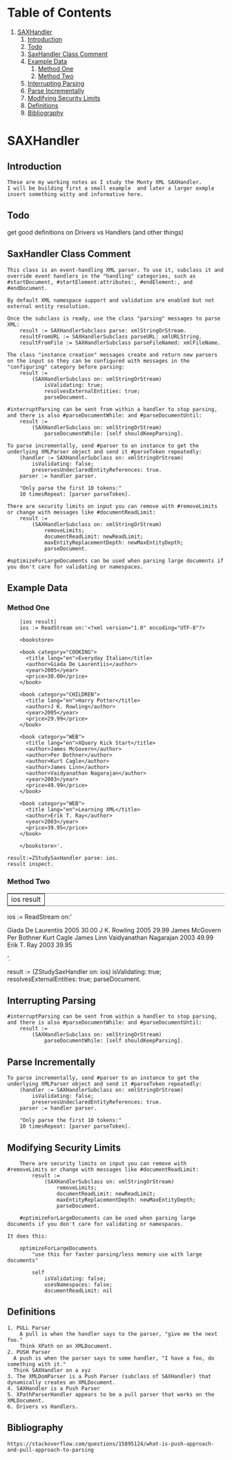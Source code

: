 # Table of Contents1.  [SAXHandler](#orgb798e39)    1.  [Introduction](#org2ebf4f6)    2.  [Todo](#org55fff17)    3.  [SaxHandler Class Comment](#org07020bd)    4.  [Example Data](#org962ce4e)        1.  [Method One](#orgf4d2ff6)        2.  [Method Two](#org5476009)    5.  [Interrupting Parsing](#org6c8cfbe)    6.  [Parse Incrementally](#org865b657)    7.  [Modifying Security Limits](#org3dd3765)    8.  [Definitions](#org3c43fc2)    9.  [Bibliography](#org129a665)<a id="orgb798e39"></a># SAXHandler<a id="org2ebf4f6"></a>## Introduction        These are my working notes as I study the Monty XML SAXHandler.    I will be building first a small example  and later a larger exmple    insert something witty and informative here.<a id="org55fff17"></a>## Todoget good definitions on Drivers vs Handlers (and other things)<a id="org07020bd"></a>## SaxHandler Class Comment    This class is an event-handling XML parser. To use it, subclass it and override event handlers in the "handling" categories, such as #startDocument, #startElement:attributes:, #endElement:, and #endDocument.        By default XML namespace support and validation are enabled but not external entity resolution.        Once the subclass is ready, use the class "parsing" messages to parse XML:    	result := SAXHandlerSubclass parse: xmlStringOrStream.    	resultFromURL := SAXHandlerSubclass parseURL: xmlURLString.    	resultFromFile := SAXHandlerSubclass parseFileNamed: xmlFileName.        The class "instance creation" messages create and return new parsers on the input so they can be configured with messages in the  "configuring" category before parsing:    	result :=    		(SAXHandlerSubclass on: xmlStringOrStream)    			isValidating: true;    			resolvesExternalEntities: true;    			parseDocument.        #interruptParsing can be sent from within a handler to stop parsing, and there is also #parseDocumentWhile: and #parseDocumentUntil:     	result :=    		(SAXHandlerSubclass on: xmlStringOrStream)    			parseDocumentWhile: [self shouldKeepParsing].        To parse incrementally, send #parser to an instance to get the underlying XMLParser object and send it #parseToken repeatedly:    	(handler := SAXHandlerSubclass on: xmlStringOrStream)    		isValidating: false;     		preservesUndeclaredEntityReferences: true.    	parser := handler parser.        	"Only parse the first 10 tokens:"    	10 timesRepeat: [parser parseToken].        There are security limits on input you can remove with #removeLimits or change with messages like #documentReadLimit:    	result :=    		(SAXHandlerSubclass on: xmlStringOrStream)    			removeLimits;    			documentReadLimit: newReadLimit;    			maxEntityReplacementDepth: newMaxEntityDepth;    			parseDocument.    		    #optimizeForLargeDocuments can be used when parsing large documents if you don't care for validating or namespaces.<a id="org962ce4e"></a>## Example Data<a id="orgf4d2ff6"></a>### Method One        |ios result|        ios := ReadStream on:'<?xml version="1.0" encoding="UTF-8"?>            <bookstore>            <book category="COOKING">          <title lang="en">Everyday Italian</title>          <author>Giada De Laurentiis</author>          <year>2005</year>          <price>30.00</price>        </book>            <book category="CHILDREN">          <title lang="en">Harry Potter</title>          <author>J K. Rowling</author>          <year>2005</year>          <price>29.99</price>        </book>            <book category="WEB">          <title lang="en">XQuery Kick Start</title>          <author>James McGovern</author>          <author>Per Bothner</author>          <author>Kurt Cagle</author>          <author>James Linn</author>          <author>Vaidyanathan Nagarajan</author>          <year>2003</year>          <price>49.99</price>        </book>            <book category="WEB">          <title lang="en">Learning XML</title>          <author>Erik T. Ray</author>          <year>2003</year>          <price>39.95</price>        </book>            </bookstore>'.        result:=ZStudySaxHandler parse: ios.    result inspect.<a id="org5476009"></a>### Method Two<table border="2" cellspacing="0" cellpadding="6" rules="groups" frame="hsides"><colgroup><col  class="org-left" /></colgroup><tbody><tr><td class="org-left">ios result</td></tr></tbody></table>ios := ReadStream on:'<?xml version="1.0" encoding="UTF-8"?><bookstore><book category="COOKING">  <title lang="en">Everyday Italian</title>  <author>Giada De Laurentiis</author>  <year>2005</year>  <price>30.00</price></book><book category="CHILDREN">  <title lang="en">Harry Potter</title>  <author>J K. Rowling</author>  <year>2005</year>  <price>29.99</price></book><book category="WEB">  <title lang="en">XQuery Kick Start</title>  <author>James McGovern</author>  <author>Per Bothner</author>  <author>Kurt Cagle</author>  <author>James Linn</author>  <author>Vaidyanathan Nagarajan</author>  <year>2003</year>  <price>49.99</price></book><book category="WEB">  <title lang="en">Learning XML</title>  <author>Erik T. Ray</author>  <year>2003</year>  <price>39.95</price></book></bookstore>'.result :=	(ZStudySaxHandler on: ios)		isValidating: true;		resolvesExternalEntities: true;		parseDocument. <a id="org6c8cfbe"></a>## Interrupting Parsing    #interruptParsing can be sent from within a handler to stop parsing, and there is also #parseDocumentWhile: and #parseDocumentUntil:     	result :=    		(SAXHandlerSubclass on: xmlStringOrStream)    			parseDocumentWhile: [self shouldKeepParsing].<a id="org865b657"></a>## Parse Incrementally    To parse incrementally, send #parser to an instance to get the underlying XMLParser object and send it #parseToken repeatedly:    	(handler := SAXHandlerSubclass on: xmlStringOrStream)    		isValidating: false;     		preservesUndeclaredEntityReferences: true.    	parser := handler parser.        	"Only parse the first 10 tokens:"    	10 timesRepeat: [parser parseToken].<a id="org3dd3765"></a>## Modifying Security Limits        There are security limits on input you can remove with #removeLimits or change with messages like #documentReadLimit:    	    result :=    		    (SAXHandlerSubclass on: xmlStringOrStream)    			    removeLimits;    			    documentReadLimit: newReadLimit;    			    maxEntityReplacementDepth: newMaxEntityDepth;    			    parseDocument.            #optimizeForLargeDocuments can be used when parsing large documents if you don't care for validating or namespaces.        It does this:            optimizeForLargeDocuments    	    "use this for faster parsing/less memory use with large documents"        	    self    		    isValidating: false;    		    usesNamespaces: false;    		    documentReadLimit: nil<a id="org3c43fc2"></a>## Definitions        1. PULL Parser        A pull is when the handler says to the parser, "give me the next foo."        Think XPath on an XMLDocument.    2. PUSH Parser      A push is when the parser says to some handler, "I have a foo, do something with it."       Think SAXHandler on a xyz    3. The XMLDomParser is a Push Parser (subclass of SAXHandler) that dynamically creates an XMLDocument.    4. SAXHandler is a Push Parser    5. XPathParserHandler appears to be a pull parser that works on the XMLDocument.    6. Drivers vs Handlers.<a id="org129a665"></a>## Bibliography    https://stackoverflow.com/questions/15895124/what-is-push-approach-and-pull-approach-to-parsing